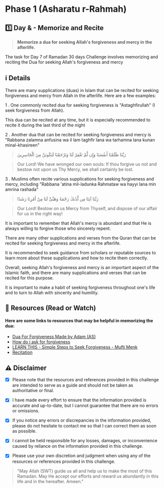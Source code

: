 # Phase 1 (Asharatu r-Rahmah)

## 1️⃣ Day & - Memorize and Recite

> **Memorize a dua for seeking Allah's forgiveness and mercy in the afterlife.**

The task for Day 7 of Ramadan 30 days Challenge involves memorizing and reciting the Dua for seeking Allah's forgiveness and mercy

## ℹ️ Details

There are many supplications (duas) in Islam that can be recited for seeking forgiveness and mercy from Allah in the afterlife. Here are a few examples:

1 . One commonly recited dua for seeking forgiveness is "Astaghfirullah" (I seek forgiveness from Allah).

This dua can be recited at any time, but it is especially recommended to recite it during the last third of the night

2 . Another dua that can be recited for seeking forgiveness and mercy is "Rabbana zalamna anfusina wa il lam taghfir lana wa tarhamna lana kunan minal-khasireen"

> رَبَّنَا ظَلَمْنَا أَنفُسَنَا وَإِن لَّمْ تَغْفِرْ لَنَا وَتَرْحَمْنَا لَنَكُونَنَّ مِنَ الْخَاسِرِينَ

> Our Lord! We have wronged our own souls: If thou forgive us not and bestow not upon us Thy Mercy, we shall certainly be lost.

3 . Muslims often recite various supplications for seeking forgiveness and mercy, including "Rabbana 'atina mil-ladunka Rahmataw wa hayyi lana min amrina rashada"

> رَبَّنَا آتِنَا مِن لَّدُنكَ رَحْمَةً وَهَيِّئْ لَنَا مِنْ أَمْرِنَا رَشَدًا

> Our Lord! Bestow on us Mercy from Thyself, and dispose of our affair for us in the right way!

It is important to remember that Allah's mercy is abundant and that He is always willing to forgive those who sincerely repent.

There are many other supplications and verses from the Quran that can be recited for seeking forgiveness and mercy in the afterlife. 

It is recommended to seek guidance from scholars or reputable sources to learn more about these supplications and how to recite them correctly.

Overall, seeking Allah's forgiveness and mercy is an important aspect of the Islamic faith, and there are many supplications and verses that can be recited for this purpose. 

It is important to make a habit of seeking forgiveness throughout one's life and to turn to Allah with sincerity and humility.

## 📒 Resources (Read or Watch) 
#### Here are some links to resources that may be helpful in memorizing the dua:

- [Dua For Forgiveness Made by Adam (AS)](https://www.duasrevival.com/supplications/forgiveness/dua-for-forgiveness-made-by-adam)
- [How do i ask for forgiveness](https://yaqeeninstitute.org/roohi-tahir/how-do-i-ask-allah-for-forgiveness)
- [LEARN THIS - Simple Steps to Seek Forgiveness - Mufti Menk](https://www.youtube.com/watch?v=dmm_JYWBMKc)
- [Recitation](https://www.youtube.com/watch?v=Q5vasJl3YM8)


## ⚠️ Disclaimer 

- [x] Please note that the resources and references provided in this challenge are intended to serve as a guide and should not be taken as authoritative or final. 

- [x] I have made every effort to ensure that the information provided is accurate and up-to-date, but I cannot guarantee that there are no errors or omissions.

- [x] If you notice any errors or discrepancies in the information provided, please do not hesitate to contact me so that I can correct them as soon as possible. 

- [x] I cannot be held responsible for any losses, damages, or inconvenience caused by reliance on the information provided in this challenge.

- [x] Please use your own discretion and judgment when using any of the resources or references provided in this challenge.

> "May Allah (SWT) guide us all and help us to make the most of this Ramadan.
> May He accept our efforts and reward us abundantly in this life and in the hereafter. Ameen."

